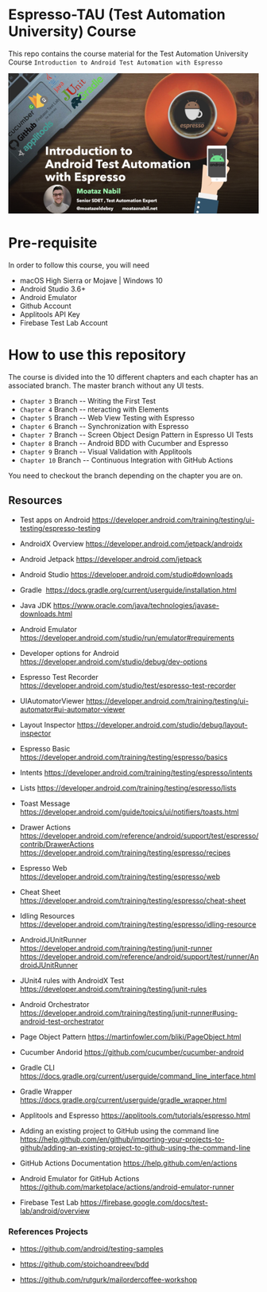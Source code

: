 # Espresso-TAU (Test Automation University) Course 

This repo contains the course material for the Test Automation University Course `Introduction to Android Test Automation with Espresso` 

![Image description](image.png)

# Pre-requisite 

In order to follow this course, you will need 
 * macOS High Sierra or Mojave | Windows 10 
 * Android Studio 3.6+
 * Android Emulator
 * Github Account
 * Applitools API Key
 * Firebase Test Lab Account
 
 
# How to use this repository 

The course is divided into the 10 different chapters and each chapter has an associated branch. The master branch without any UI tests. 

* `Chapter 3` Branch -- Writing the First Test 
* `Chapter 4` Branch -- nteracting with Elements 
* `Chapter 5` Branch -- Web View Testing with Espresso
* `Chapter 6` Branch -- Synchronization with Espresso 
* `Chapter 7` Branch -- Screen Object Design Pattern in Espresso UI Tests 
* `Chapter 8` Branch -- Android BDD with Cucumber and Espresso
* `Chapter 9` Branch -- Visual Validation with Applitools
* `Chapter 10` Branch -- Continuous Integration with GitHub Actions

You need to checkout the branch depending on the chapter you are on.

## Resources
- Test apps on Android
https://developer.android.com/training/testing/ui-testing/espresso-testing
- AndroidX Overview
https://developer.android.com/jetpack/androidx
- Android Jetpack
https://developer.android.com/jetpack

- Android Studio
https://developer.android.com/studio#downloads
- Gradle 
https://docs.gradle.org/current/userguide/installation.html
- Java JDK
https://www.oracle.com/java/technologies/javase-downloads.html
- Android Emulator
https://developer.android.com/studio/run/emulator#requirements

- Developer options for Android
https://developer.android.com/studio/debug/dev-options

- Espresso Test Recorder
https://developer.android.com/studio/test/espresso-test-recorder

- UIAutomatorViewer
https://developer.android.com/training/testing/ui-automator#ui-automator-viewer

- Layout Inspector
https://developer.android.com/studio/debug/layout-inspector

- Espresso Basic
https://developer.android.com/training/testing/espresso/basics

- Intents
https://developer.android.com/training/testing/espresso/intents

- Lists
https://developer.android.com/training/testing/espresso/lists

- Toast Message
https://developer.android.com/guide/topics/ui/notifiers/toasts.html

- Drawer Actions
https://developer.android.com/reference/android/support/test/espresso/contrib/DrawerActions
https://developer.android.com/training/testing/espresso/recipes

- Espresso Web 
https://developer.android.com/training/testing/espresso/web

- Cheat Sheet
https://developer.android.com/training/testing/espresso/cheat-sheet

- Idling Resources
https://developer.android.com/training/testing/espresso/idling-resource

- AndroidJUnitRunner
https://developer.android.com/training/testing/junit-runner
https://developer.android.com/reference/android/support/test/runner/AndroidJUnitRunner

- JUnit4 rules with AndroidX Test
https://developer.android.com/training/testing/junit-rules

- Android Orchestrator
https://developer.android.com/training/testing/junit-runner#using-android-test-orchestrator

- Page Object Pattern
https://martinfowler.com/bliki/PageObject.html

- Cucumber Andorid
https://github.com/cucumber/cucumber-android

- Gradle CLI
https://docs.gradle.org/current/userguide/command_line_interface.html

- Gradle Wrapper
https://docs.gradle.org/current/userguide/gradle_wrapper.html

- Applitools and Espresso
https://applitools.com/tutorials/espresso.html

- Adding an existing project to GitHub using the command line
https://help.github.com/en/github/importing-your-projects-to-github/adding-an-existing-project-to-github-using-the-command-line

- GitHub Actions Documentation
https://help.github.com/en/actions

- Android Emulator for GitHub Actions
https://github.com/marketplace/actions/android-emulator-runner

- Firebase Test Lab
https://firebase.google.com/docs/test-lab/android/overview



### References Projects
 - https://github.com/android/testing-samples

 - https://github.com/stoichoandreev/bdd

 - https://github.com/rutgurk/mailordercoffee-workshop
 
 
 

